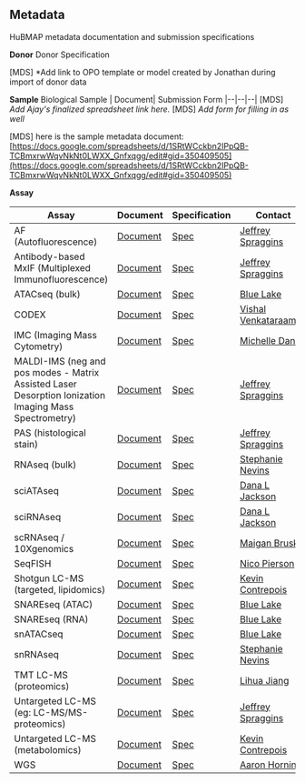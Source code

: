 ## Metadata

HuBMAP metadata documentation and submission specifications

**Donor**
Donor Specification

[MDS] *Add link to OPO template or model created by Jonathan during import of donor data

**Sample**
Biological Sample | Document| Submission  Form
|--|--|--|
[MDS] *Add Ajay's finalized spreadsheet link here.*
[MDS] *Add form for filling in as well*

[MDS] here is the sample metadata document: [https://docs.google.com/spreadsheets/d/1SRtWCckbn2IPpQB-TCBmxrwWqvNkNt0LWXX_Gnfxqgg/edit#gid=350409505](https://docs.google.com/spreadsheets/d/1SRtWCckbn2IPpQB-TCBmxrwWqvNkNt0LWXX_Gnfxqgg/edit#gid=350409505)

**Assay**

Assay|Document|Specification|Contact
|--|--|--|--
|AF (Autofluorescence)|[Document](https://drive.google.com/open?id=1FroeFFgDqqrW59YraxihBCrVrwjnM10k-ivAKltUMRk)|[Spec](https://github.com/hubmapconsortium/ingest-validation-tools/tree/master/docs/af)|[Jeffrey Spraggins](mailto:jeff.spraggins@Vanderbilt.Edu)
|Antibody-based MxIF (Multiplexed Immunofluorescence)|[Document](https://drive.google.com/open?id=1ParihsMo5fqhJEhTTBfwqHuaBpr-ZeveZJKLgrZiQCo)|[Spec](https://github.com/hubmapconsortium/ingest-validation-tools/tree/master/docs/mixif)|[Jeffrey Spraggins](mailto:jeff.spraggins@Vanderbilt.Edu) 
|ATACseq (bulk)|[Document](https://drive.google.com/open?id=1Lrzruebio9nUusaFSJQlZGANkRjS5lrJmk4W0sSj_xM)|[Spec](https://github.com/hubmapconsortium/ingest-validation-tools/tree/master/docs/bulkatacseq)|[Blue Lake](mailto:b1lake@eng.ucsd.edu)
|CODEX | [Document]([https://docs.google.com/document/d/1CYYSXPQjwdbvmvZaEcsi_2udvDfGEZrMyh4yFnm4p3M/](https://docs.google.com/document/d/1CYYSXPQjwdbvmvZaEcsi_2udvDfGEZrMyh4yFnm4p3M/)) | [Spec](https://github.com/hubmapconsortium/ingest-validation-tools/tree/master/docs/codex)|[Vishal Venkataraaman](mailto:vgautham@stanford.edu)
|IMC (Imaging Mass Cytometry) |[Document](https://docsrive.google.com/document/d/1NvYmjxICLCU7D62Yd5C_4gUGuDwJ9g89BV6j5s8Atro/editopen?id=1gRPGWWO43nSY024NHuQ4RdONTRezhI0tPOcZyCsvHhI)|[Spec](https://github.com/hubmapconsortium/ingest-validation-tools/tree/master/docs/imc)|[Michelle Daniel](mailto:michelle.daniel@uzh.ch) 
|MALDI-IMS (neg and pos modes - Matrix Assisted Laser Desorption Ionization Imaging Mass Spectrometry)|[Document](https://docs.google.com/document/d/1G6q_Z4aH1B8D9DulRmaGqNyqYzGf9rXWH23rOXXGeIU/)|[Spec](https://github.com/hubmapconsortium/ingest-validation-tools/tree/master/docs/maldiims)|[Jeffrey Spraggins](mailto:jeff.spraggins@Vanderbilt.Edu)
|PAS (histological stain)|[Document](https://drive.google.com/open?id=1Kp5nQPmD7C7Bamd_hBgVFrAT6qtiM_tOkDdGKT0v80E)|[Spec](https://github.com/hubmapconsortium/ingest-validation-tools/tree/master/docs/stained)|[Jeffrey Spraggins](mailto:jeff.spraggins@Vanderbilt.Edu) 
|RNAseq (bulk)|[Document](https://docs.google.com/document/d/1gRPGWWO43nSY024NHuQ4RdONTRezhI0tPOcZyCsvHhI/)|[Spec](https://github.com/hubmapconsortium/ingest-validation-tools/tree/master/docs/bulkrnaseq)|[Stephanie Nevins](mailto:snevins@stanford.edu)
|sciATAseq|[Document](https://docs.google.com/document/d/1Lrzruebio9nUusaFSJQlZGANkRjS5lrJmk4W0sSj_xM/)|[Spec](https://github.com/hubmapconsortium/ingest-validation-tools/tree/master/docs/scatacseq)|[Dana L Jackson](mailto:danaj77@uw.edu)
|sciRNAseq|[Document](https://docs.google.com/document/d/1gRPGWWO43nSY024NHuQ4RdONTRezhI0tPOcZyCsvHhI/)|[Spec](https://github.com/hubmapconsortium/ingest-validation-tools/tree/master/docs/scrnaseq)|[Dana L Jackson](mailto:danaj77@uw.edu)
|scRNAseq / 10Xgenomics|[Document](https://docs.google.com/document/d/1gRPGWWO43nSY024NHuQ4RdONTRezhI0tPOcZyCsvHhI/edit)|[Spec](https://github.com/hubmapconsortium/ingest-validation-tools/tree/master/docs/scrnaseq)|[Maigan Brusko](mailto:maigan@ufl.edu) 
|SeqFISH|[Document](https://drive.google.com/open?id=1H_z5QQvXP-5GKwiKRF2GhcpmqEUDWYnoOIS---Uepas)|[Spec](https://github.com/hubmapconsortium/ingest-validation-tools/tree/master/docs/seqfish)|[Nico Pierson](mailto:nicogpt@caltech.edu)
|Shotgun LC-MS (targeted, lipidomics)|[Document](https://drive.google.com/open?id=1TQpBaIkkCGztGeEFTAjgXuOaPOPeDG-uOcoQ9oiIyfc)|[Spec](https://github.com/hubmapconsortium/ingest-validation-tools/tree/master/docs/lcms)|[Kevin Contrepois](mailto:kcontrep@stanford.edu) 
|SNAREseq (ATAC)|[Document](https://drive.google.com/open?id=1Lrzruebio9nUusaFSJQlZGANkRjS5lrJmk4W0sSj_xM)|[Spec](https://github.com/hubmapconsortium/ingest-validation-tools/tree/master/docs/scatacseq)|[Blue Lake](mailto:b1lake@eng.ucsd.edu)
|SNAREseq (RNA)|[Document](https://docs.google.com/document/d/1gRPGWWO43nSY024NHuQ4RdONTRezhI0tPOcZyCsvHhI/edit)|[Spec](https://github.com/hubmapconsortium/ingest-validation-tools/tree/master/docs/scatacseq)|[Blue Lake](mailto:b1lake@eng.ucsd.edu)
|snATACseq|[Document](https://drive.google.com/open?id=1Lrzruebio9nUusaFSJQlZGANkRjS5lrJmk4W0sSj_xM)|[Spec](https://github.com/hubmapconsortium/ingest-validation-tools/tree/master/docs/scatacseq)|[Blue Lake](mailto:b1lake@eng.ucsd.edu)
|snRNAseq|[Document](https://drive.google.com/open?id=1gRPGWWO43nSY024NHuQ4RdONTRezhI0tPOcZyCsvHhI)|[Spec](https://github.com/hubmapconsortium/ingest-validation-tools/tree/master/docs/scrnaseq)|[Stephanie Nevins](mailto:snevins@stanford.edu)
|TMT LC-MS (proteomics)|[Document](https://drive.google.com/open?id=1TQpBaIkkCGztGeEFTAjgXuOaPOPeDG-uOcoQ9oiIyfc)|[Spec](https://github.com/hubmapconsortium/ingest-validation-tools/tree/master/docs/lcms)|[Lihua Jiang](mailto:lihuaj@stanford.edu)
|Untargeted LC-MS (eg: LC-MS/MS-proteomics)|[Document](https://drive.google.com/open?id=1TQpBaIkkCGztGeEFTAjgXuOaPOPeDG-uOcoQ9oiIyfc)|[Spec](https://github.com/hubmapconsortium/ingest-validation-tools/tree/master/docs/lcms)|[Jeffrey Spraggins](mailto:jeff.spraggins@Vanderbilt.Edu)
|Untargeted LC-MS (metabolomics)|[Document](https://drive.google.com/open?id=1TQpBaIkkCGztGeEFTAjgXuOaPOPeDG-uOcoQ9oiIyfc)|[Spec](https://github.com/hubmapconsortium/ingest-validation-tools/tree/master/docs/lcms)|[Kevin Contrepois](mailto:kcontrep@stanford.edu) 
|WGS|[Document](https://drive.google.com/open?id=117ytDDuez03mdcRqzenLv0l7PyQ-7GWh_1wHEOJZxiI)|[Spec](https://github.com/hubmapconsortium/ingest-validation-tools/tree/master/docs/wgs)|[Aaron Horning](mailto:ahorning@stanford.edu)
<!--stackedit_data:
eyJoaXN0b3J5IjpbNzI0NDQxMzQyLDExNjcxMjI2ODAsNTAwNj
QxMDYzLDE4MDA0NjUzOTYsLTEyNTc2NDI4NzQsOTIwMDY1Njc2
LDM2ODI0ODAyMiwtMTM0NjczNDIzNywtMTgyOTY3OTYyOSwtMj
IxODE2ODc0LDEzNTAzMTU1MDIsLTY5NjY5ODczNSw1ODk4MzQx
NzksMTk4NTc5NDYyNywyMDE4NTc2MTg3LC0xMDA1MTA2MTk4LC
0xNzYzMDM1NTI1LC01MTY3MjgxODgsLTE3NTg4MjE5NzMsLTE4
NDUwOTQzNjBdfQ==
-->